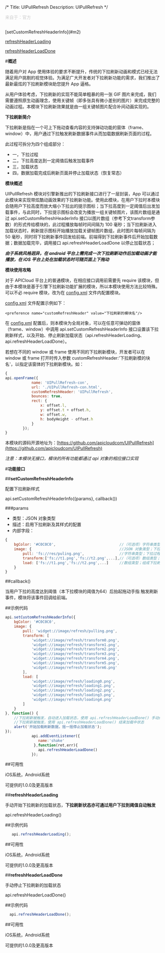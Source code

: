 /*
Title: UIPullRefresh
Description: UIPullRefresh
*/

<p style="color: #ccc; margin-bottom: 30px;">来自于：官方</p>

<div class="outline">
[setCustomRefreshHeaderInfo](#m2)

[refreshHeaderLoading](#m3)

[refreshHeaderLoadDone](#m4)

</div>

<div id="m1"></div>

#**概述**

随着用户对 App 使用体验的要求不断提升，传统的下拉刷新动画和模式已经无法满足用户挑剔的视觉体验。为满足广大开发者对下拉刷新功能的需求，我们推出了最新最炫的下拉刷新模块助您提升 App 逼格。

从用户体验考虑，下拉刷新的实现不能简单粗暴的用一张 GIF 图片来完成，我们需要遵照原生动画理念，使用关键帧（即多张具有微小差别的图片）来完成完整的动画过程。本模块下拉刷新效果就是由一组关键帧图片配合补间动画实现的。

**下拉刷新简介**

下拉刷新是指在一个可上下拖动查看内容的支持弹动功能的窗体（frame、window）中，用户通过下拉触发刷新数据事件从而加载数据刷新页面的过程。

此过程可拆分为四个组成部分：

- 一，下拉过程
- 二，下拉高度达到一定阈值后触发加载事件
- 三，加载状态
- 四，数据加载完成后刷新页面并停止加载状态（恢复常态）

**模块概述**

UIPullRefresh 模块对引擎新推出的下拉刷新接口进行了一层封装，App 可以通过此模块来实现带炫酷动画效果的下拉刷新功能。使用此模块，在用户下拉时本模块会随用户下拉高度而放大缩小下拉出的提示图标；当下拉高度到一定阈值后出发加载事件，与此同时，下拉提示图标会改变为播放一组关键帧图片，该图片数组是通过 api.setCustomRefreshHeaderInfo 接口以图片数组（参考下文transform参数）的形式传给模块的，此过程播放每帧时间间隔为 100 毫秒；当下拉刷新进入加载状态时，刷新提示图标开始播放加载关键帧图片数组，此时图片每帧间隔为 50 毫秒，同时将下拉刷新事件回发给前端。前端得到下拉刷新事件后开始加载数据；数据加载完毕，调用接口 api.refreshHeaderLoadDone 以停止加载状态；

***由于系统风格迥异，在 android 平台上需完成一次下拉刷新动作后加载动画才能播放，在 iOS 平台上处在加载状态时可随页面上下拖动***

**模块使用攻略**

对于 APICloud 平台上的普通模块，在相应接口调用前需要先 require 该模块，但由于本模块是基于引擎下拉刷新功能扩展的模块，所以本模块使用方法比较特殊。可以不必 require 模块，改为在 [config.xml](/APICloud/技术专题/app-config-manual) 文件内配置模块。

[config.xml](/APICloud/技术专题/app-config-manual) 文件配置示例如下：

	<preference name="customRefreshHeader" value="下拉刷新的模块名"/>

在 [config.xml](/APICloud/技术专题/app-config-manual) 配置后，则本模块为全局对象，可以在任意可弹动的窗体（frame、window）中调用 api.setCustomRefreshHeaderInfo 接口设置该下拉刷新样式，以及开始、停止刷新加载状态（api.refreshHeaderLoading、api.refreshHeaderLoadDone）。

若想在不同的 window 或 frame 使用不同的下拉刷新模块，开发者可以在 window 或 frame 打开时传入参数 customRefreshHeader:'下拉刷新模的块名'，以指定该窗体的下拉刷新模块。如：

```js
{
api.openFrame({
            name: 'UIPullRefresh-con',
            url: './UIPullRefresh-con.html',
            customRefreshHeader: 'UIPullRefresh',
            bounces: true,
            rect: {
                x: offset.l,
                y: offset.t + offset.h,
                w: offset.w,
                h: bodyHeight - offset.h
            }
        });
}
```

本模块的源码开源地址为：[https://github.com/apicloudcom/UIPullRefresh](https://github.com/apicloudcom/UIPullRefresh)

*注意：本模块无接口，模块的所有功能都通过 api 对象的相应接口实现*

#**功能接口**

<div id="m2"></div>

##**setCustomRefreshHeaderInfo**

配置下拉刷新样式

api.setCustomRefreshHeaderInfo({params}, callback())

###params

- 类型：JSON 对象类型
- 描述：启用下拉刷新及其样式的配置
- 内部字段：

```js
{
	bgColor: '#C0C0C0',                             //（可选项）字符串类型；下拉刷新的背景设置，支持 rgb、rgba、#，该背景大小同当前 window 或 frame 的宽高；默认：#C0C0C0
	image: {                                        //JSON 对象类型；下拉刷新相关图片设置
		pull: 'fs://res/puling.png',                //字符串类型；下拉过程中的图片，随下拉高度同步伸缩，图片规格为正方形，如：50*50、100*100
		transform:['fs://t1.png','fs://t2.png',...],//（可选项）数组类型；当下拉距离达到阈值时将下拉提示图片变为加载中的一组图片，此转变过程中会有一个转变动画，本参数即为组成此转换动画关键帧图片组成的数组，图片规格是正方形，建议开发者传大小合适的图片以适配高分辨率手机屏幕，若不传本参数则直接由 pull 变为 load
		load: ['fs://t1.png','fs://t2.png',...]     //数组类型；组成下拉刷新加载状态动画的关键帧图片数组，图片为正方形的，如：50*50、100*100，建议开发者传大小合适的图片以适配高分辨率手机屏幕
	}
}
```
##callback()

当用户下拉的高度达到阈值（本下拉模块的阈值为64）后抬起拖动手指 触发刷新事件，模块将该事件回调给前端。

##示例代码

```js
api.setCustomRefreshHeaderInfo({
    bgColor: '#C0C0C0',
    image: {
        pull: 'widget://image/refresh/pulling.png', 
        transform: [
            'widget://image/refresh/transform0.png', 
            'widget://image/refresh/transform1.png',
            'widget://image/refresh/transform2.png',
            'widget://image/refresh/transform3.png',
            'widget://image/refresh/transform4.png',
            'widget://image/refresh/transform5.png',
            'widget://image/refresh/transform6.png'
        ],
        load: [ 
            'widget://image/refresh/loading0.png', 
            'widget://image/refresh/loading1.png',
            'widget://image/refresh/loading2.png', 
            'widget://image/refresh/loading3.png',
            'widget://image/refresh/loading4.png'
        ]
    }
}, function() {
    //下拉刷新被触发，自动进入加载状态，使用 api.refreshHeaderLoadDone() 手动结束加载中状态
    //下拉刷新被触发，使用 api.refreshHeaderLoadDone() 结束加载中状态  
    alert('开始加载刷新数据，摇一摇停止加载状态');
});
            api.addEventListener({
               name:'shake'
             },function(ret,err){
               api.refreshHeaderLoadDone()
            });
```

##可用性

iOS系统，Android系统

可提供的1.0.0及更高版本

<div id="m3"></div>

##**refreshHeaderLoading**

手动开始下拉刷新的加载状态，**下拉刷新状态亦可通过用户下拉到阈值自动触发**

api.refreshHeaderLoading()


##示例代码

```js
   api.refreshHeaderLoading();
```

##可用性

iOS系统，Android系统

可提供的1.0.0及更高版本

<div id="m4"></div>

##**refreshHeaderLoadDone**

手动停止下拉刷新的加载状态

api.refreshHeaderLoadDone()


##示例代码

```js
  api.refreshHeaderLoadDone();
```

##可用性

iOS系统，Android系统

可提供的1.0.0及更高版本